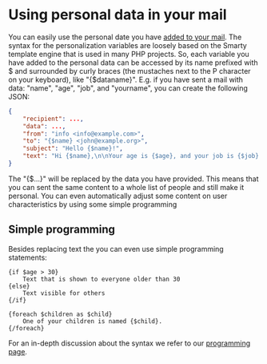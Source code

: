 # Using personal data in your mail

You can easily use the personal date you have [added to your mail](@todo).
The syntax for the personalization variables are loosely based on the 
Smarty template engine that is used in many PHP projects. So, each variable
you have added to the personal data can be accessed by its name prefixed
with $ and surrounded by curly braces (the mustaches next to the P character on your
keyboard), like "{$dataname}".
E.g. if you have sent a mail with data: "name", "age", "job", and "yourname",
you can create the following JSON:

```json
{
    "recipient": ...,
    "data": ...,
    "from": "info <info@example.com>",
    "to": "{$name} <john@example.org>",
    "subject": "Hello {$name}!",
    "text": "Hi {$name},\n\nYour age is {$age}, and your job is {$job}.\n\nCheers,\n\n{$ourname}"
}
```

The "{$...}" will be replaced by the data you have provided. This means
that you can sent the same content to a whole list of people and still make 
it personal. You can even automatically adjust some content on user
characteristics by using some simple programming


## Simple programming

Besides replacing text the you can even use simple programming statements:

````text
{if $age > 30}
    Text that is shown to everyone older than 30
{else}
    Text visible for others
{/if}

{foreach $children as $child}
    One of your children is named {$child}.
{/foreach}
````

For an in-depth discussion about the syntax we refer to our 
[programming page](@todo).


<!--- @todo write that mail ends up in failure if mistakes are made with syntax --->
